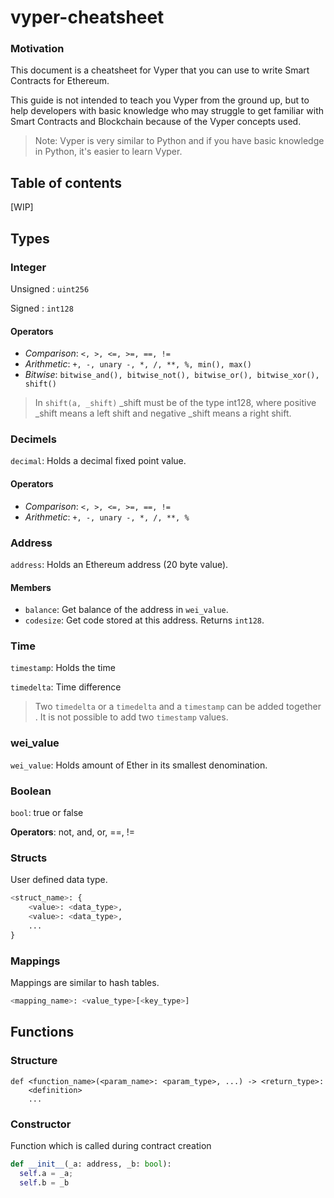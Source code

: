 # vyper-cheatsheet

### Motivation
This document is a cheatsheet for Vyper that you can use to write Smart Contracts for Ethereum.

This guide is not intended to teach you Vyper from the ground up, but to help developers with basic knowledge who may struggle to get familiar with Smart Contracts and Blockchain because of the Vyper concepts used.

> Note: Vyper is very similar to Python and if you have basic knowledge in Python, it's easier to learn Vyper.

## Table of contents

[WIP]

## Types

### Integer

Unsigned : `uint256`

Signed : `int128`

#### Operators 

- *Comparison*: `<, >, <=, >=, ==, !=`
- *Arithmetic*: `+, -, unary -, *, /, **, %, min(), max()`
- *Bitwise*: `bitwise_and(), bitwise_not(), bitwise_or(), bitwise_xor(), shift()`

> In `shift(a, _shift)` _shift must be of the type int128, where positive _shift means a left shift and negative _shift means a right shift.


### Decimels

`decimal`: Holds a decimal fixed point value.

#### Operators 

- *Comparison*: `<, >, <=, >=, ==, !=`
- *Arithmetic*: `+, -, unary -, *, /, **, %`


### Address

`address`: Holds an Ethereum address (20 byte value).

#### Members

- `balance`: Get balance of the address in `wei_value`.
- `codesize`: Get code stored at this address. Returns `int128`.


### Time

`timestamp`: Holds the time

`timedelta`: Time difference

> Two `timedelta` or a `timedelta` and a `timestamp` can be added together . It is not possible to add two `timestamp` values.

### wei_value

`wei_value`: Holds amount of Ether in its smallest denomination.

### Boolean

`bool`: true or false

**Operators**: not, and, or, ==, !=


### Structs

User defined data type.

```python
<struct_name>: {
    <value>: <data_type>,
    <value>: <data_type>,
    ...
}
```

### Mappings

Mappings are similar to hash tables.

```python
<mapping_name>: <value_type>[<key_type>]
```

## Functions

### Structure

```
def <function_name>(<param_name>: <param_type>, ...) -> <return_type>:
    <definition>
    ...
```

### Constructor

Function which is called during contract creation

```python
def __init__(_a: address, _b: bool):
  self.a = _a;
  self.b = _b
```
